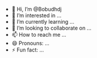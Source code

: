 - 👋 Hi, I’m @Bobudhdj
- 👀 I’m interested in ...
- 🌱 I’m currently learning ...
- 💞️ I’m looking to collaborate on ...
- 📫 How to reach me ...
- 😄 Pronouns: ...
- ⚡ Fun fact: ...

<!---
Bobudhdj/Bobudhdj is a ✨ special ✨ repository because its `README.md` (this file) appears on your GitHub profile.
You can click the Preview link to take a look at your changes.
--->
